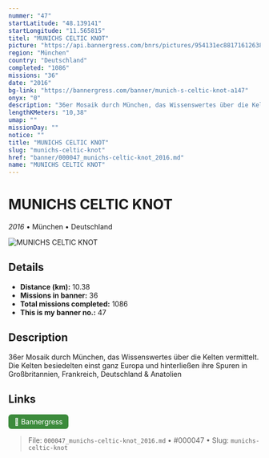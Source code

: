 ```yaml
---
nummer: "47"
startLatitude: "48.139141"
startLongitude: "11.565815"
titel: "MUNICHS CELTIC KNOT"
picture: "https://api.bannergress.com/bnrs/pictures/954131ec881716126388a45ec52ad185"
region: "München"
country: "Deutschland"
completed: "1086"
missions: "36"
date: "2016"
bg-link: "https://bannergress.com/banner/munich-s-celtic-knot-a147"
onyx: "0"
description: "36er Mosaik durch München, das Wissenswertes über die Kelten vermittelt. Die Kelten besiedelten einst ganz Europa und hinterließen ihre Spuren in Großbritannien, Frankreich, Deutschland & Anatolien"
lengthKMeters: "10,38"
umap: ""
missionDay: ""
notice: ""
title: "MUNICHS CELTIC KNOT"
slug: "munichs-celtic-knot"
href: "banner/000047_munichs-celtic-knot_2016.md"
name: "MUNICHS CELTIC KNOT"
---
```

# MUNICHS CELTIC KNOT

*2016* • München • Deutschland

![MUNICHS CELTIC KNOT](https://api.bannergress.com/bnrs/pictures/954131ec881716126388a45ec52ad185)



## Details
- **Distance (km):** 10.38
- **Missions in banner:** 36
- **Total missions completed:** 1086
- **This is my banner no.:** 47



## Description
36er Mosaik durch München, das Wissenswertes über die Kelten vermittelt. Die Kelten besiedelten einst ganz Europa und hinterließen ihre Spuren in Großbritannien, Frankreich, Deutschland & Anatolien



## Links
<a href="https://bannergress.com/banner/munich-s-celtic-knot-a147" target="_blank" style="display:inline-block;margin-right:8px;padding:6px 12px;background:#3c8b3c;color:#fff;text-decoration:none;border-radius:6px;">🔗 Bannergress</a>



> File: `000047_munichs-celtic-knot_2016.md`
> • #000047
> • Slug: `munichs-celtic-knot`
